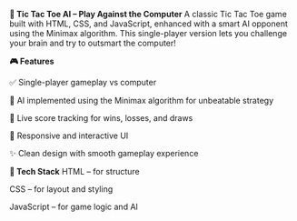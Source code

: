 **🧠 Tic Tac Toe AI – Play Against the Computer**
A classic Tic Tac Toe game built with HTML, CSS, and JavaScript, enhanced with a smart AI opponent using the Minimax algorithm. This single-player version lets you challenge your brain and try to outsmart the computer!

**🎮 Features**

✅ Single-player gameplay vs computer

🤖 AI implemented using the Minimax algorithm for unbeatable strategy

💯 Live score tracking for wins, losses, and draws

🧠 Responsive and interactive UI

✨ Clean design with smooth gameplay experience

**📁 Tech Stack**
HTML – for structure

CSS – for layout and styling

JavaScript – for game logic and AI
